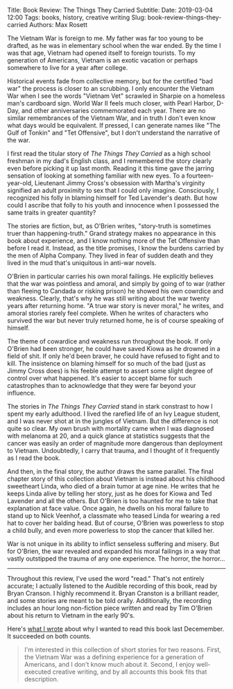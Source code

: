 Title: Book Review: The Things They Carried
Subtitle: 
Date: 2019-03-04 12:00
Tags: books, history, creative writing
Slug: book-review-things-they-carried
Authors: Max Rosett

The Vietnam War is foreign to me.  My father was far too young to be drafted, as he was in elementary school when the war ended. By the time I was that age, Vietnam had opened itself to foreign tourists. To my generation of Americans, Vietnam is an exotic vacation or perhaps somewhere to live for a year after college. 

Historical events fade from collective memory, but for the certified "bad war" the process is closer to an scrubbing. I only encounter the Vietnam War when I see the words "Vietnam Vet" scrawled in Sharpie on a homeless man's cardboard sign. World War II feels much closer, with Pearl Harbor, D-Day, and other anniversaries commemorated each year. There are no similar remembrances of the Vietnam War, and in truth I don't even know what days would be equivalent. If pressed, I can generate names like "The Gulf of Tonkin" and "Tet Offensive", but I don't understand the narrative of the war.

I first read the titular story of *The Things They Carried* as a high school freshman in my dad's English class, and I remembered the story clearly even before picking it up last month. Reading it this time gave the jarring sensation of looking at something familiar with new eyes. To a fourteen-year-old, Lieutenant Jimmy Cross's obsession with Martha's virginity signified an adult proximity to sex that I could only imagine. Consciously, I recognized his folly in blaming himself for Ted Lavender's death. But how could I ascribe that folly to his youth and innocence when I possessed the same traits in greater quantity?

The stories are fiction, but, as O'Brien writes, "story-truth is sometimes truer than happening-truth." Grand strategy makes no appearance in this book about experience, and I know nothing more of the Tet Offensive than before I read it.  Instead, as the title promises, I know the burdens carried by the men of Alpha Company. They lived in fear of sudden death and they lived in the mud that's uniquitous in anti-war novels.

O'Brien in particular carries his own moral failings. He explicitly believes that the war was pointless and amoral, and simply by going of to war (rather than fleeing to Candada or risking prison) he showed his own cowrdice and weakness. Clearly, that's why he was still writing about the war twenty years after returning home. "A true war story is never moral," he writes, and amoral stories rarely feel complete. When he writes of characters who survived the war but never truly returned home, he is of course speaking of himself.

The theme of cowardice and weakness run throughout the book. If only O'Brien had been stronger, he could have saved Kiowa as he drowned in a field of shit. If only he'd been braver, he could have refused to fight and to kill. The insistence on blaming himself for so much of the bad (just as Jimmy Cross does) is his feeble attempt to assert some slight degree of control over what happened. It's easier to accept blame for such catastrophes than to acknowledge that they were far beyond your influence.

The stories in *The Things They Carried* stand in stark constrast to how I spent my early adulthood. I lived the rarefied life of an Ivy League student, and I was never shot at in the jungles of Vietnam. But the difference is not quite so clear. My own brush with mortality came when I was diagnosed with melanoma at 20, and a quick glance at statistics suggests that the cancer was easily an order of magnitude more dangerous than deployment to Vietnam. Undoubtedly, I carry that trauma, and I thought of it frequently as I read the book.

And then, in the final story, the author draws the same parallel. The final chapter story of this collection about Vietnam is instead about his childhood sweetheart Linda, who died of a brain tumor at age nine. He writes that he keeps Linda alive by telling her story, just as he does for Kiowa and Ted Lavender and all the others. But O'Brien is too haunted for me to take that explanation at face value. Once again, he dwells on his moral failure to stand up to Nick Veenhof, a classmate who teased Linda for wearing a red hat to cover her balding head. But of course, O'Brien was powerless to stop a child bully, and even more powerless to stop the cancer that killed her.

War is not unique in its ability to inflict senseless suffering and misery. But for O'Brien, the war revealed and expanded his moral failings in a way that vastly outstipped the trauma of any one experience. The horror, the horror...

---

Throughout this review, I've used the word "read." That's not entirely accurate; I actually listened to the Audible recording of this book, read by Bryan Cranson. I highly recommend it. Bryan Cranston is a brilliant reader, and some stories are meant to be told orally. Additionally, the recording includes an hour long non-fiction piece written and read by Tim O'Brien about his return to Vietnam in the early 90's. 

Here's [what I wrote](http://writing.maxrosett.com/thirty-books-before-thirty.html) about why I wanted to read this book last Decemember. It succeeded on both counts.

> I'm interested in this collection of short stories for two reasons. First, the Vietnam War was a defining experience for a generation of Americans, and I don't know much about it. Second, I enjoy well-executed creative writing, and by all accounts this book fits that description.